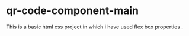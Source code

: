# qr-code-component-main
This is a basic html css project in which i have used flex box properties .
